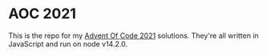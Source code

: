 # AOC 2021
This is the repo for my [Advent Of Code 2021](https://adventofcode.com/2021) solutions. They're all written in JavaScript and run on node v14.2.0.


